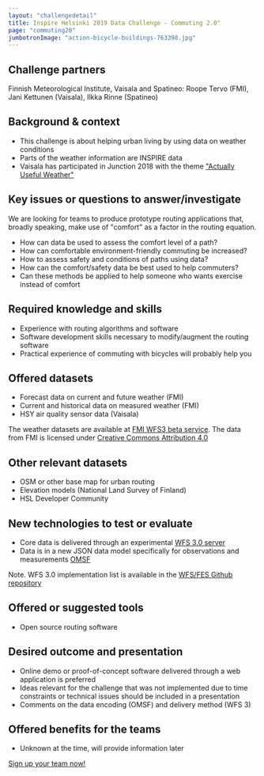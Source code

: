 ```yaml
---
layout: "challengedetail"
title: Inspire Helsinki 2019 Data Challenge - Commuting 2.0"
page: "commuting20"
jumbotronImage: "action-bicycle-buildings-763398.jpg"
---
```


## Challenge partners
Finnish Meteorological Institute, Vaisala and Spatineo: Roope Tervo (FMI), Jani Kettunen (Vaisala), Ilkka Rinne (Spatineo)

## Background & context
* This challenge is about helping urban living by using data on weather conditions
* Parts of the weather information are INSPIRE data
* Vaisala has participated in Junction 2018 with the theme ["Actually Useful Weather"](https://www.vaisala.com/en/blog/2019-02/winners-vaisalas-challenges-junction-2018-hacked-weather-and-sauna)

## Key issues or questions to answer/investigate

We are looking for teams to produce prototype routing applications that, broadly speaking, make use of "comfort" as a factor in the routing equation.

* How can data be used to assess the comfort level of a path?
* How can comfortable environment-friendly commuting be increased?
* How to assess safety and conditions of paths using data?
* How can the comfort/safety data be best used to help commuters?
* Can these methods be applied to help someone who wants exercise instead of comfort

## Required knowledge and skills

* Experience with routing algorithms and software
* Software development skills necessary to modify/augment the routing software
* Practical experience of commuting with bicycles will probably help you

## Offered datasets
* Forecast data on current and future weather (FMI)
* Current and historical data on measured weather (FMI)
* HSY air quality sensor data (Vaisala)

The weather datasets are available at [FMI WFS3 beta service](http://beta.fmi.fi/data/3/wfs/sofp). The data from FMI is licensed under [Creative Commons Attribution 4.0](https://en.ilmatieteenlaitos.fi/open-data-licence)

## Other relevant datasets

* OSM or other base map for urban routing
* Elevation models (National Land Survey of Finland)
* HSL Developer Community

## New technologies to test or evaluate

* Core data is delivered through an experimental [WFS 3.0 server](https://github.com/vaisala-oss/sofp-core)
* Data is in a new JSON data model specifically for observations and measurements [OMSF](https://github.com/opengeospatial/omsf-profile)

Note. WFS 3.0 implementation list is available in the [WFS/FES Github repository](https://github.com/opengeospatial/WFS_FES/blob/master/implementations.md)

## Offered or suggested tools

* Open source routing software

## Desired outcome and presentation

* Online demo or proof-of-concept software delivered through a web application is preferred
* Ideas relevant for the challenge that was not implemented due to time constraints or technical issues should be included in a presentation
* Comments on the data encoding (OMSF) and delivery method (WFS 3)

## Offered benefits for the teams
* Unknown at the time, will provide information later

<a href="https://link.webropolsurveys.com/S/05E6EB60D2E25D33" class="btn btn-success btn-lg">Sign up your team now!</a>
